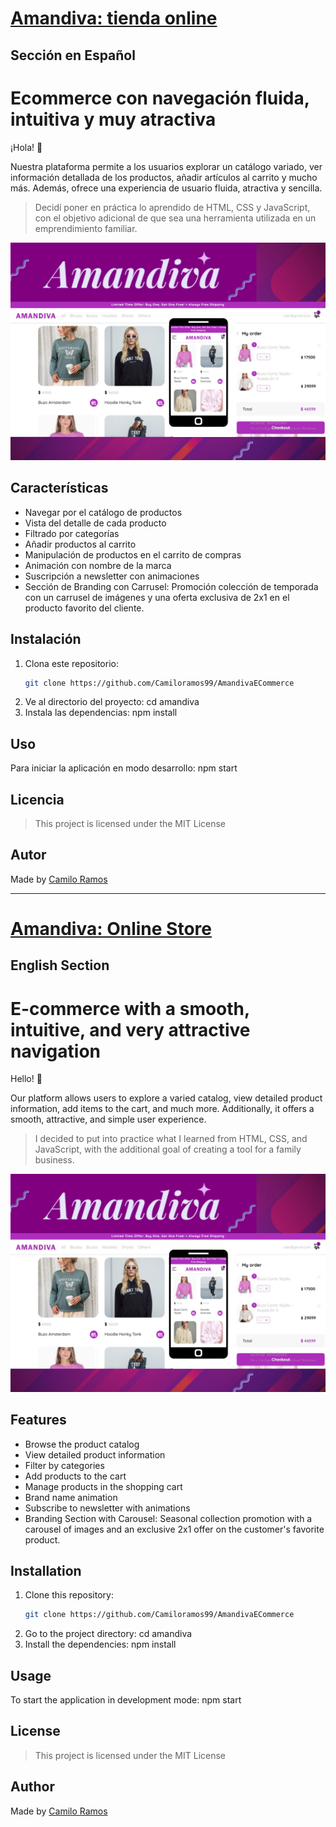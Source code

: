 # [Amandiva: tienda online](https://amandiva-e-commerce.vercel.app/)

## Sección en Español

# Ecommerce con navegación fluida, intuitiva y muy atractiva

¡Hola! 👋

Nuestra plataforma permite a los usuarios explorar un catálogo variado, ver información detallada de los productos, añadir artículos al carrito y mucho más. Además, ofrece una experiencia de usuario fluida, atractiva y sencilla.

> Decidí poner en práctica lo aprendido de HTML, CSS y JavaScript, con el objetivo adicional de que sea una herramienta utilizada en un emprendimiento familiar.

![Imagen del Proyecto](https://github.com/Camiloramos99/CamiloRamosPortfolio/blob/main/assets/images/portfolio-01.png)

## Características

- Navegar por el catálogo de productos
- Vista del detalle de cada producto
- Filtrado por categorías
- Añadir productos al carrito
- Manipulación de productos en el carrito de compras
- Animación con nombre de la marca
- Suscripción a newsletter con animaciones
- Sección de Branding con Carrusel: Promoción colección de temporada con un carrusel de imágenes y una oferta exclusiva de 2x1 en el producto favorito del cliente.

## Instalación

1. Clona este repositorio:
   ```bash
   git clone https://github.com/Camiloramos99/AmandivaECommerce
   ```
2. Ve al directorio del proyecto:
   cd amandiva
3. Instala las dependencias:
   npm install

## Uso

Para iniciar la aplicación en modo desarrollo:
npm start

## Licencia

> This project is licensed under the MIT License

## Autor

Made by [Camilo Ramos](https://www.linkedin.com/in/camilo-ramos-ba40711a2/)

---

# [Amandiva: Online Store](https://amandiva-e-commerce.vercel.app/)

## English Section

# E-commerce with a smooth, intuitive, and very attractive navigation

Hello! 👋

Our platform allows users to explore a varied catalog, view detailed product information, add items to the cart, and much more. Additionally, it offers a smooth, attractive, and simple user experience.

> I decided to put into practice what I learned from HTML, CSS, and JavaScript, with the additional goal of creating a tool for a family business.

![Project Image](https://github.com/Camiloramos99/CamiloRamosPortfolio/blob/main/assets/images/portfolio-01.png)

## Features

- Browse the product catalog
- View detailed product information
- Filter by categories
- Add products to the cart
- Manage products in the shopping cart
- Brand name animation
- Subscribe to newsletter with animations
- Branding Section with Carousel: Seasonal collection promotion with a carousel of images and an exclusive 2x1 offer on the customer's favorite product.

## Installation

1. Clone this repository:
   ```bash
   git clone https://github.com/Camiloramos99/AmandivaECommerce
   ```
2. Go to the project directory:
   cd amandiva
3. Install the dependencies:
   npm install

## Usage

To start the application in development mode:
npm start

## License

> This project is licensed under the MIT License

## Author

Made by [Camilo Ramos](https://www.linkedin.com/in/camilo-ramos-ba40711a2/)
